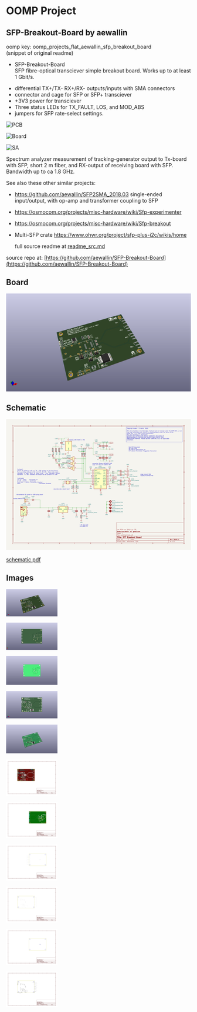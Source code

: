 # OOMP Project  
## SFP-Breakout-Board  by aewallin  
  
oomp key: oomp_projects_flat_aewallin_sfp_breakout_board  
(snippet of original readme)  
  
- SFP-Breakout-Board  
SFP fibre-optical transciever simple breakout board. Works up to at least 1 Gbit/s.  
  
* differential TX+/TX- RX+/RX- outputs/inputs with SMA connectors  
* connector and cage for SFP or SFP+ transciever  
* +3V3 power for transciever  
* Three status LEDs for TX_FAULT, LOS, and MOD_ABS  
* jumpers for SFP rate-select settings.  
  
![PCB](SFP_breakout_PCB.png "PCB image")  
  
![Board](doc/20210820_SFPboard.jpg "PCB image 2")  
  
![SA](doc/2021-08-20_SFPboard_tx_to_rx_2boards.png "Spectrum analyzer")  
  
Spectrum analyzer measurement of tracking-generator output to Tx-board with SFP, short 2 m fiber, and RX-output of receiving board with SFP. Bandwidth up to ca 1.8 GHz.  
  
See also these other similar projects:  
  
* https://github.com/aewallin/SFP2SMA_2018.03  single-ended input/output, with op-amp and transformer coupling to SFP  
* https://osmocom.org/projects/misc-hardware/wiki/Sfp-experimenter  
* https://osmocom.org/projects/misc-hardware/wiki/Sfp-breakout  
* Multi-SFP crate https://www.ohwr.org/project/sfp-plus-i2c/wikis/home  
  
  full source readme at [readme_src.md](readme_src.md)  
  
source repo at: [https://github.com/aewallin/SFP-Breakout-Board](https://github.com/aewallin/SFP-Breakout-Board)  
## Board  
  
[![working_3d.png](working_3d_600.png)](working_3d.png)  
## Schematic  
  
[![working_schematic.png](working_schematic_600.png)](working_schematic.png)  
  
[schematic pdf](working_schematic.pdf)  
## Images  
  
[![working_3d.png](working_3d_140.png)](working_3d.png)  
  
[![working_3d_back.png](working_3d_back_140.png)](working_3d_back.png)  
  
[![working_3D_bottom.png](working_3D_bottom_140.png)](working_3D_bottom.png)  
  
[![working_3d_front.png](working_3d_front_140.png)](working_3d_front.png)  
  
[![working_3D_top.png](working_3D_top_140.png)](working_3D_top.png)  
  
[![working_assembly_page_01.png](working_assembly_page_01_140.png)](working_assembly_page_01.png)  
  
[![working_assembly_page_02.png](working_assembly_page_02_140.png)](working_assembly_page_02.png)  
  
[![working_assembly_page_03.png](working_assembly_page_03_140.png)](working_assembly_page_03.png)  
  
[![working_assembly_page_04.png](working_assembly_page_04_140.png)](working_assembly_page_04.png)  
  
[![working_assembly_page_05.png](working_assembly_page_05_140.png)](working_assembly_page_05.png)  
  
[![working_assembly_page_06.png](working_assembly_page_06_140.png)](working_assembly_page_06.png)  
